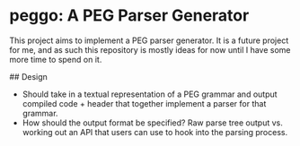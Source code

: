 # peggo: A PEG Parser Generator

This project aims to implement a PEG parser generator. It is a future project
for me, and as such this repository is mostly ideas for now until I have some
more time to spend on it.

## Design

* Should take in a textual representation of a PEG grammar and output compiled
  code + header that together implement a parser for that grammar.
* How should the output format be specified? Raw parse tree output vs. working
  out an API that users can use to hook into the parsing process.
